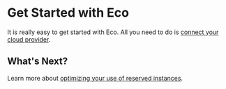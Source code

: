 # Get Started with Eco

It is really easy to get started with Eco. All you need to do is [connect your cloud provider](eco/getting-started/connect-your-aws-account.md).

## What's Next?

Learn more about [optimizing your use of reserved instances](eco/tutorials/).
